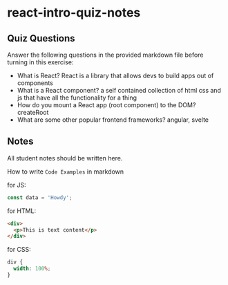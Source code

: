 # react-intro-quiz-notes

## Quiz Questions

Answer the following questions in the provided markdown file before turning in this exercise:

- What is React?
  React is a library that allows devs to build apps out of components
- What is a React component?
  a self contained collection of html css and js that have all the functionality for a thing
- How do you mount a React app (root component) to the DOM?
  createRoot
- What are some other popular frontend frameworks?
  angular, svelte

## Notes

All student notes should be written here.

How to write `Code Examples` in markdown

for JS:

```javascript
const data = 'Howdy';
```

for HTML:

```html
<div>
  <p>This is text content</p>
</div>
```

for CSS:

```css
div {
  width: 100%;
}
```
